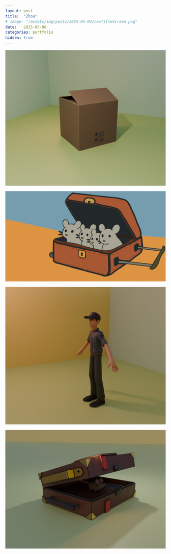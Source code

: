 ```yaml
---
layout: post
title:  "Zhou"
# image: "/assets/img/posts/2025-05-04/newTitleScreen.png"
date:   2025-05-06
categories: portfolio
hidden: true
---
```


![image1](/assets/img/posts/art-portfolio-assets/zhou/image1.png)

![image2](/assets/img/posts/art-portfolio-assets/zhou/image2.png)

![image3](/assets/img/posts/art-portfolio-assets/zhou/image3.png)

![image4](/assets/img/posts/art-portfolio-assets/zhou/image4.png)
